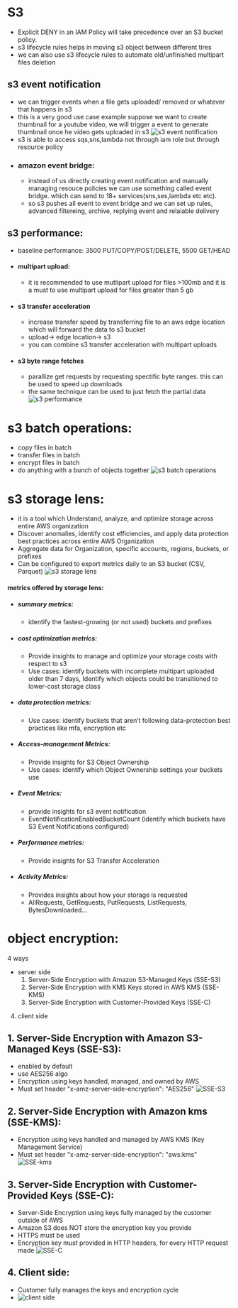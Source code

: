 # S3
- Explicit DENY in an IAM Policy will take precedence over an S3 bucket policy.
- s3 lifecycle rules helps in moving s3 object between different tires
- we can also use s3 lifecycle rules to automate old/unfinished multipart files deletion 

## s3 event notification 
- we can trigger events when a file gets uploaded/ removed or whatever that happens in s3
- this is a very good use case example suppose we want to create thumbnail for a youtube
video, we will trigger a event to generate thumbnail once he video gets uploaded in s3
![s3 event notification](img/16.png)
- s3 is able to access sqs,sns,lambda not through iam role but through resource policy 
- ### amazon event bridge:
  -  instead of us directly creating event notification and manually managing resouce policies we can use something called event
  bridge. which can send to 18+ services(sns,ses,lambda etc etc).
  - so s3 pushes all event to event bridge and we can set up rules, advanced filtereing, archive,
  replying event and relaiable delivery

## s3 performance:
- baseline performance: 3500 PUT/COPY/POST/DELETE, 5500 GET/HEAD
- #### multipart upload:
  - it is recommended to use mutlipart upload for files >100mb and it is a must to use multipart upload for files greater than 5 gb
- #### s3 transfer acceleration
  - increase transfer speed by transferring file to an aws edge location which will forward the data to s3 bucket
  - upload-> edge location-> s3
  - you can combine s3 transfer acceleration with multipart uploads
- #### s3 byte range fetches
  - parallize get requests by requesting spectific byte ranges. this can be used to speed up downloads
  - the same technique can be used to just fetch the partial data
![s3 performance](img/17.png)

# s3 batch operations:
- copy files in batch
- transfer files in batch
- encrypt files in batch
- do anything with a bunch of objects together
![s3 batch operations](img/18.png)

# s3 storage lens:
- it is a tool which Understand, analyze, and optimize storage across entire AWS organization
- Discover anomalies, identify cost efficiencies, and apply data protection best
practices across entire AWS Organization
- Aggregate data for Organization, specific accounts, regions, buckets, or prefixes
- Can be configured to export metrics daily to an S3 bucket (CSV, Parquet)
![s3 storage lens](img/19.png)
#### metrics offered by storage lens:
- ##### summary metrics:
  - identify the fastest-growing (or not used) buckets and prefixes
- ##### cost optimization metrics:
  - Provide insights to manage and optimize your storage costs with respect to s3
  - Use cases: identify buckets with incomplete multipart uploaded older than 7
days, Identify which objects could be transitioned to lower-cost storage class
- ##### data protection metrics:
  - Use cases: identify buckets that aren’t following data-protection best practices like mfa, encryption etc
- ##### Access-management Metrics:
  - Provide insights for S3 Object Ownership
  - Use cases: identify which Object Ownership settings your buckets use
- ##### Event Metrics:
  - provide insights for s3 event notification 
  - EventNotificationEnabledBucketCount (identify which buckets have S3 Event Notifications configured)
- ##### Performance metrics:
  - Provide insights for S3 Transfer Acceleration
- ##### Activity Metrics:
  - Provides insights about how your storage is requested
  - AllRequests, GetRequests, PutRequests, ListRequests, BytesDownloaded...

# object encryption:
4 ways
- server side
  1. Server-Side Encryption with Amazon S3-Managed Keys (SSE-S3)
  2. Server-Side Encryption with KMS Keys stored in AWS KMS (SSE-KMS)
  3. Server-Side Encryption with Customer-Provided Keys (SSE-C)
4. client side

## 1. Server-Side Encryption with Amazon S3-Managed Keys (SSE-S3):
- enabled by default
- use AES256 algo
- Encryption using keys handled, managed, and owned by AWS
- Must set header "x-amz-server-side-encryption": "AES256" 
![SSE-S3](img/20.png)
## 2. Server-Side Encryption with Amazon kms (SSE-KMS):
- Encryption using keys handled and managed by AWS KMS (Key Management Service)
- Must set header "x-amz-server-side-encryption": "aws:kms"
![SSE-kms](img/21.png)
## 3. Server-Side Encryption with Customer-Provided Keys (SSE-C):
- Server-Side Encryption using keys fully managed by the customer outside of AWS
- Amazon S3 does NOT store the encryption key you provide
- HTTPS must be used
- Encryption key must provided in HTTP headers, for every HTTP request made
![SSE-C](img/22.png)
## 4. Client side:
- Customer fully manages the keys and encryption cycle
- ![client side](img/23.png)

